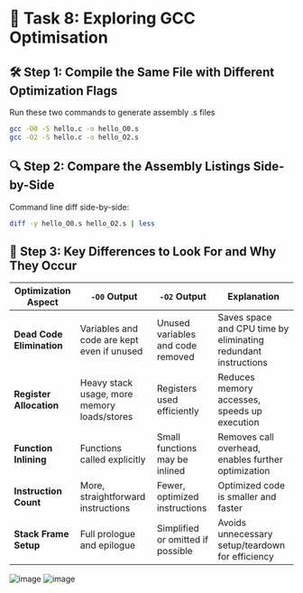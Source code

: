 # 📝 Task 8: Exploring GCC Optimisation

## 🛠️ Step 1: Compile the Same File with Different Optimization Flags

Run these two commands to generate assembly .s files

```bash
gcc -O0 -S hello.c -o hello_O0.s
gcc -O2 -S hello.c -o hello_O2.s
```

## 🔍 Step 2: Compare the Assembly Listings Side-by-Side

Command line diff side-by-side:

```bash
diff -y hello_O0.s hello_O2.s | less
```

## 🧠 Step 3: Key Differences to Look For and Why They Occur

| Optimization Aspect       | `-O0` Output                                | `-O2` Output                      | Explanation                                                    |
| ------------------------- | ------------------------------------------- | --------------------------------- | -------------------------------------------------------------- |
| **Dead Code Elimination** | Variables and code are kept even if unused  | Unused variables and code removed | Saves space and CPU time by eliminating redundant instructions |
| **Register Allocation**   | Heavy stack usage, more memory loads/stores | Registers used efficiently        | Reduces memory accesses, speeds up execution                   |
| **Function Inlining**     | Functions called explicitly                 | Small functions may be inlined    | Removes call overhead, enables further optimization            |
| **Instruction Count**     | More, straightforward instructions          | Fewer, optimized instructions     | Optimized code is smaller and faster                           |
| **Stack Frame Setup**     | Full prologue and epilogue                  | Simplified or omitted if possible | Avoids unnecessary setup/teardown for efficiency               |
![image](https://github.com/user-attachments/assets/0bc1620e-613d-4292-9096-067605570e93)
![image](https://github.com/user-attachments/assets/318a776a-1927-4b08-ab83-f9f080ff21db)


